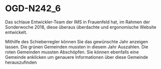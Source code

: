 # OGD-N242_6
Das schlaue Entwickler-Team der IMS in Frauenfeld hat, im Rahmen der Sonderwoche 2018, diese überaus überdachte und ergonomische Website entwickelt.


Mithilfe des Schieberregler können Sie das gewünschte Jahr anzeigen lassen. Die grünen Gemeinden mussten in diesem Jahr Auszahlen. Die roten Gemeinden mussten Abschöpfen. Sie können ebenfalls eine Gemeinde anklicken um genauere Informationen über diese Gemeinde herauszufinden
